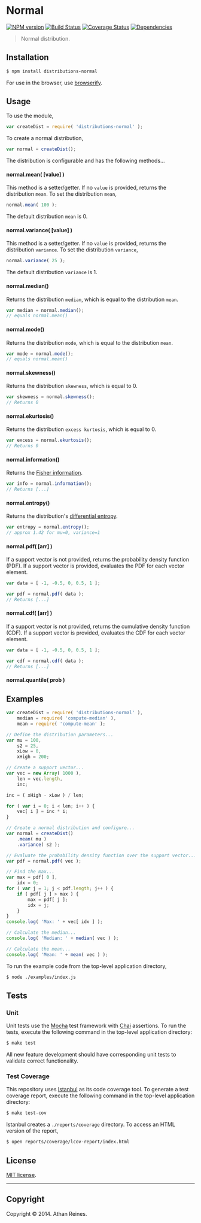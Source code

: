 Normal
===
[![NPM version][npm-image]][npm-url] [![Build Status][travis-image]][travis-url] [![Coverage Status][coveralls-image]][coveralls-url] [![Dependencies][dependencies-image]][dependencies-url]

> Normal distribution.


## Installation

``` bash
$ npm install distributions-normal
```

For use in the browser, use [browserify](https://github.com/substack/node-browserify).


## Usage

To use the module,

``` javascript
var createDist = require( 'distributions-normal' );
```

To create a normal distribution,

``` javascript
var normal = createDist();
```

The distribution is configurable and has the following methods...


#### normal.mean( [value] )

This method is a setter/getter. If no `value` is provided, returns the distribution `mean`. To set the distribution `mean`,

``` javascript
normal.mean( 100 );
```

The default distribution `mean` is 0.


#### normal.variance( [value] )

This method is a setter/getter. If no `value` is provided, returns the distribution `variance`. To set the distribution `variance`,

``` javascript
normal.variance( 25 );
```

The default distribution `variance` is 1.


#### normal.median()

Returns the distribution `median`, which is equal to the distribution `mean`.

``` javascript
var median = normal.median();
// equals normal.mean()
```


#### normal.mode()

Returns the distribution `mode`, which is equal to the distribution `mean`.

``` javascript
var mode = normal.mode();
// equals normal.mean()
```


#### normal.skewness()

Returns the distribution `skewness`, which is equal to 0.

``` javascript
var skewness = normal.skewness();
// Returns 0
```

#### normal.ekurtosis()

Returns the distribution `excess kurtosis`, which is equal to 0.

``` javascript
var excess = normal.ekurtosis();
// Returns 0
```


#### normal.information()

Returns the [Fisher information](http://en.wikipedia.org/wiki/Fisher_information).

``` javascript
var info = normal.information();
// Returns [...]
```


#### normal.entropy()

Returns the distribution's [differential entropy](http://en.wikipedia.org/wiki/Differential_entropy).

``` javascript
var entropy = normal.entropy();
// approx 1.42 for mu=0, variance=1
```

#### normal.pdf( [arr] )

If a support vector is not provided, returns the probability density function (PDF). If a support vector is provided, evaluates the PDF for each vector element.

``` javascript
var data = [ -1, -0.5, 0, 0.5, 1 ];

var pdf = normal.pdf( data );
// Returns [...]
```

#### normal.cdf( [arr] )

If a support vector is not provided, returns the cumulative density function (CDF). If a support vector is provided, evaluates the CDF for each vector element.

``` javascript
var data = [ -1, -0.5, 0, 0.5, 1 ];

var cdf = normal.cdf( data );
// Returns [...]
```


#### normal.quantile( prob )







## Examples

``` javascript
var createDist = require( 'distributions-normal' ),
	median = require( 'compute-median' ),
	mean = require( 'compute-mean' );

// Define the distribution parameters...
var mu = 100,
	s2 = 25,
	xLow = 0,
	xHigh = 200;

// Create a support vector...
var vec = new Array( 1000 ),
	len = vec.length,
	inc;

inc = ( xHigh - xLow ) / len;

for ( var i = 0; i < len; i++ ) {
	vec[ i ] = inc * i;
}

// Create a normal distribution and configure...
var normal = createDist()
	.mean( mu )
	.variance( s2 );

// Evaluate the probability density function over the support vector...
var pdf = normal.pdf( vec );

// Find the max...
var max = pdf[ 0 ],
	idx = 0;
for ( var j = 1; j < pdf.length; j++ ) {
	if ( pdf[ j ] > max ) {
		max = pdf[ j ];
		idx = j;
	}
}
console.log( 'Max: ' + vec[ idx ] );

// Calculate the median...
console.log( 'Median: ' + median( vec ) );

// Calculate the mean...
console.log( 'Mean: ' + mean( vec ) );
```

To run the example code from the top-level application directory,

``` bash
$ node ./examples/index.js
```


## Tests

### Unit

Unit tests use the [Mocha](http://visionmedia.github.io/mocha) test framework with [Chai](http://chaijs.com) assertions. To run the tests, execute the following command in the top-level application directory:

``` bash
$ make test
```

All new feature development should have corresponding unit tests to validate correct functionality.


### Test Coverage

This repository uses [Istanbul](https://github.com/gotwarlost/istanbul) as its code coverage tool. To generate a test coverage report, execute the following command in the top-level application directory:

``` bash
$ make test-cov
```

Istanbul creates a `./reports/coverage` directory. To access an HTML version of the report,

``` bash
$ open reports/coverage/lcov-report/index.html
```


## License

[MIT license](http://opensource.org/licenses/MIT). 


---
## Copyright

Copyright &copy; 2014. Athan Reines.


[npm-image]: http://img.shields.io/npm/v/distributions-normal.svg
[npm-url]: https://npmjs.org/package/distributions-normal

[travis-image]: http://img.shields.io/travis/distributions-io/normal/master.svg
[travis-url]: https://travis-ci.org/distributions-io/normal

[coveralls-image]: https://img.shields.io/coveralls/distributions-io/normal/master.svg
[coveralls-url]: https://coveralls.io/r/distributions-io/normal?branch=master

[dependencies-image]: http://img.shields.io/david/distributions-io/normal.svg
[dependencies-url]: https://david-dm.org/distributions-io/normal

[dev-dependencies-image]: http://img.shields.io/david/dev/distributions-io/normal.svg
[dev-dependencies-url]: https://david-dm.org/dev/distributions-io/normal

[github-issues-image]: http://img.shields.io/github/issues/distributions-io/normal.svg
[github-issues-url]: https://github.com/distributions-io/normal/issues